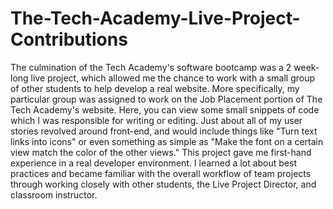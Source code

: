 # The-Tech-Academy-Live-Project-Contributions

The culmination of the Tech Academy's software bootcamp was a 2 week-long live project, which allowed me the chance to work
with a small group of other students to help develop a real website.  More specifically, my particular group was assigned
to work on the Job Placement portion of The Tech Academy's website.  Here, you can view some small snippets of code which I was
responsible for writing or editing.  Just about all of my user stories revolved around front-end, and would include things like
"Turn text links into icons" or even something as simple as "Make the font on a certain view match the color of the other views."
This project gave me first-hand experience in a real developer environment.  I learned a lot about best practices and became
familiar with the overall workflow of team projects through working closely with other students, the Live Project 
Director, and classroom instructor.  
